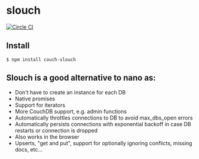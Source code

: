 # slouch

[![Circle CI](https://circleci.com/gh/redgeoff/slouch.svg?style=svg&circle-token=ae7548ebc7e23a051ed03dbc3209c5e0529e260a)](https://circleci.com/gh/redgeoff/slouch)

## Install

    $ npm install couch-slouch


## Slouch is a good alternative to nano as:

  - Don't have to create an instance for each DB
  - Native promises
  - Support for iterators
  - More CouchDB support, e.g. admin functions
  - Automatically throttles connections to DB to avoid max_dbs_open errors
  - Automatically persists connections with exponential backoff in case DB restarts or connection is dropped
  - Also works in the browser
  - Upserts, "get and put", support for optionally ignoring conflicts, missing docs, etc...
